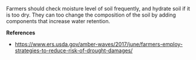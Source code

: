 Farmers should check moisture level of soil frequently, and hydrate soil if it is too dry. They can too change the composition of the soil by adding components that increase water retention.

**References**

- https://www.ers.usda.gov/amber-waves/2017/june/farmers-employ-strategies-to-reduce-risk-of-drought-damages/